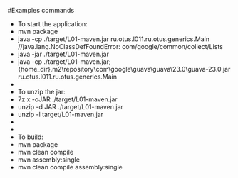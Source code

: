  #Examples commands
 
 * To start the application:
 * mvn package
 * java -cp ./target/L01-maven.jar ru.otus.l011.ru.otus.generics.Main //java.lang.NoClassDefFoundError: com/google/common/collect/Lists
 * java -jar ./target/L01-maven.jar
 * java -cp ./target/L01-maven.jar;{home_dir}\.m2\repository\com\google\guava\guava\23.0\guava-23.0.jar ru.otus.l011.ru.otus.generics.Main
 *
 * To unzip the jar:
 * 7z x -oJAR ./target/L01-maven.jar
 * unzip -d JAR ./target/L01-maven.jar
 * unzip -l target/L01-maven.jar
 *
 *
 * To build:
 * mvn package
 * mvn clean compile
 * mvn assembly:single
 * mvn clean compile assembly:single
